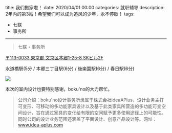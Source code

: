 title: 我们搬家啦！
date: 2020/04/01 00:00
categories: 就职辅导
description: 2年内的第3站！希望我们可以成为追风的少年，永不停歇！
tags:
- 七联
- 事务所

---

<blockquote class="blockquote-center"> 七联・事务所 </blockquote>

[〒113-0033 東京都 文京区本郷1-25-8 SKビル2F](https://goo.gl/maps/aK1cUsbFSx2ieoADA)

水道橋駅(5分 / 本郷三丁目駅(6分) / 後楽園駅(6分) / 春日駅(6分)

![](https://qilian-tokyo.github.io/img/20200401_nh.png)

本次的室内设计也要特别感谢，boku'no的大力帮忙。

> 公司介绍：boku'no设计事务所隶属于株式会社ideaAPlus，设计业务主打可变形、可移动的多功能家具设计以及基于此类家具所营造的多功能可变空间设计，旨在通过家具的变化给有限的空间赋予更多使用途径上的可能性。同时公司的设计业务范围还涵盖了平面设计、创意产品设计等。网址：www.idea-aplus.com